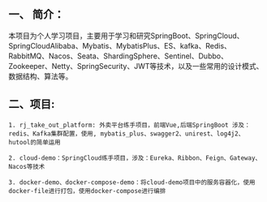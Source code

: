 ## 一、 简介：
  本项目为个人学习项目，主要用于学习和研究SpringBoot、SpringCloud、SpringCloudAlibaba、Mybatis、MybatisPlus、ES、kafka、Redis、RabbitMQ、Nacos、Seata、ShardingSphere、Sentinel、Dubbo、Zookeeper、Netty、SpringSecurity、JWT等技术，以及一些常用的设计模式、数据结构、算法等。
  
## 二、项目:
    1. rj_take_out_platform: 外卖平台练手项目，前端Vue,后端SpringBoot 涉及：redis、Kafka集群配置，使用, mybatis_plus、swagger2、unirest、log4j2、hutool的简单运用
    
    2. cloud-demo：SpringCloud练手项目，涉及：Eureka、Ribbon、Feign、Gateway、Nacos等技术

    3. docker-demo、docker-compose-demo：将cloud-demo项目中的服务容器化，使用docker-file进行打包，使用docker-compose进行编排
    
